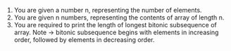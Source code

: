 1. You are given a number n, representing the number of elements.
2. You are given n numbers, representing the contents of array of length n.
3. You are required to print the length of longest bitonic subsequence of array.
Note -> bitonic subsequence begins with elements in increasing order, followed by elements in decreasing order.

